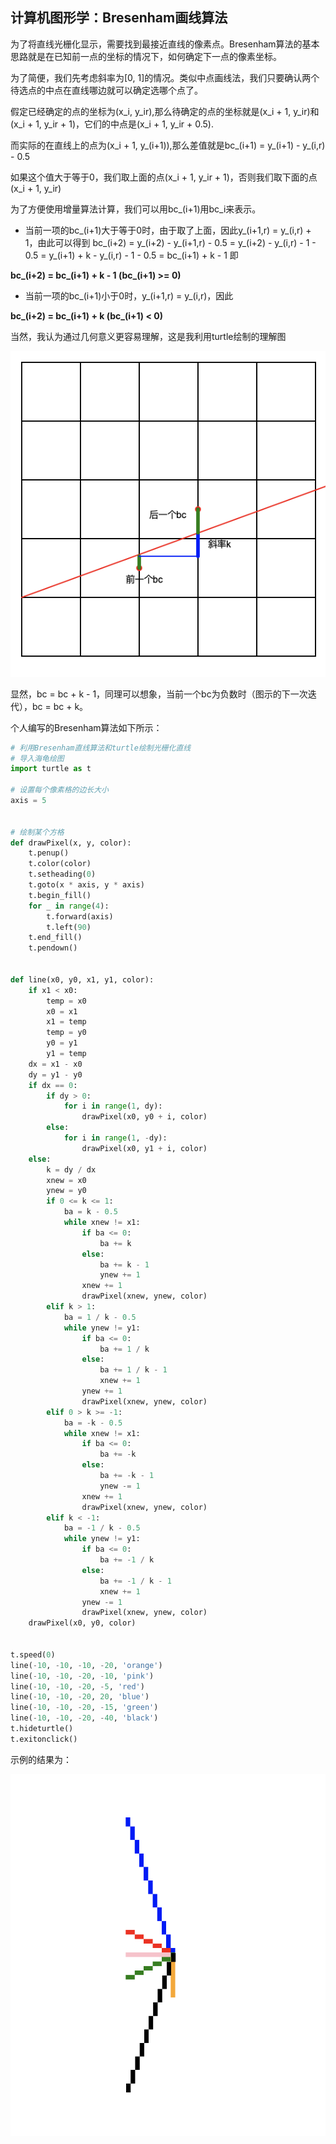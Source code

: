 ## 计算机图形学：Bresenham画线算法

为了将直线光栅化显示，需要找到最接近直线的像素点。Bresenham算法的基本思路就是在已知前一点的坐标的情况下，如何确定下一点的像素坐标。

为了简便，我们先考虑斜率为[0, 1]的情况。类似中点画线法，我们只要确认两个待选点的中点在直线哪边就可以确定选哪个点了。

假定已经确定的点的坐标为(x_i, y_ir),那么待确定的点的坐标就是(x_i + 1, y_ir)和(x_i + 1, y_ir + 1)，它们的中点是(x_i + 1, y_ir + 0.5).

而实际的在直线上的点为(x_i + 1, y_(i+1)),那么差值就是bc_(i+1) = y_(i+1) - y_(i,r) - 0.5

如果这个值大于等于0，我们取上面的点(x_i + 1, y_ir + 1)，否则我们取下面的点(x_i + 1, y_ir)

为了方便使用增量算法计算，我们可以用bc_(i+1)用bc_i来表示。

- 当前一项的bc_(i+1)大于等于0时，由于取了上面，因此y_(i+1,r) = y_(i,r) + 1，由此可以得到
bc_(i+2) = y_(i+2) - y_(i+1,r) - 0.5 = y_(i+2) - y_(i,r) - 1 - 0.5 = y_(i+1) + k - y_(i,r) - 1 - 0.5 = bc_(i+1) + k - 1
即

**bc_(i+2) = bc_(i+1) + k - 1 (bc_(i+1) >= 0)**

- 当前一项的bc_(i+1)小于0时，y_(i+1,r) = y_(i,r)，因此

**bc_(i+2) = bc_(i+1) + k (bc_(i+1) < 0)**

当然，我认为通过几何意义更容易理解，这是我利用turtle绘制的理解图

![算法解释](算法解释.png)

显然，bc = bc + k - 1，同理可以想象，当前一个bc为负数时（图示的下一次迭代），bc = bc + k。

个人编写的Bresenham算法如下所示：
```Python
# 利用Bresenham直线算法和turtle绘制光栅化直线
# 导入海龟绘图
import turtle as t

# 设置每个像素格的边长大小
axis = 5


# 绘制某个方格
def drawPixel(x, y, color):
    t.penup()
    t.color(color)
    t.setheading(0)
    t.goto(x * axis, y * axis)
    t.begin_fill()
    for _ in range(4):
        t.forward(axis)
        t.left(90)
    t.end_fill()
    t.pendown()


def line(x0, y0, x1, y1, color):
    if x1 < x0:
        temp = x0
        x0 = x1
        x1 = temp
        temp = y0
        y0 = y1
        y1 = temp
    dx = x1 - x0
    dy = y1 - y0
    if dx == 0:
        if dy > 0:
            for i in range(1, dy):
                drawPixel(x0, y0 + i, color)
        else:
            for i in range(1, -dy):
                drawPixel(x0, y1 + i, color)
    else:
        k = dy / dx
        xnew = x0
        ynew = y0
        if 0 <= k <= 1:
            ba = k - 0.5
            while xnew != x1:
                if ba <= 0:
                    ba += k
                else:
                    ba += k - 1
                    ynew += 1
                xnew += 1
                drawPixel(xnew, ynew, color)
        elif k > 1:
            ba = 1 / k - 0.5
            while ynew != y1:
                if ba <= 0:
                    ba += 1 / k
                else:
                    ba += 1 / k - 1
                    xnew += 1
                ynew += 1
                drawPixel(xnew, ynew, color)
        elif 0 > k >= -1:
            ba = -k - 0.5
            while xnew != x1:
                if ba <= 0:
                    ba += -k
                else:
                    ba += -k - 1
                    ynew -= 1
                xnew += 1
                drawPixel(xnew, ynew, color)
        elif k < -1:
            ba = -1 / k - 0.5
            while ynew != y1:
                if ba <= 0:
                    ba += -1 / k
                else:
                    ba += -1 / k - 1
                    xnew += 1
                ynew -= 1
                drawPixel(xnew, ynew, color)
    drawPixel(x0, y0, color)


t.speed(0)
line(-10, -10, -10, -20, 'orange')
line(-10, -10, -20, -10, 'pink')
line(-10, -10, -20, -5, 'red')
line(-10, -10, -20, 20, 'blue')
line(-10, -10, -20, -15, 'green')
line(-10, -10, -20, -40, 'black')
t.hideturtle()
t.exitonclick()
```

示例的结果为：

![多种情况下的直线](多种情况下的直线.png)
